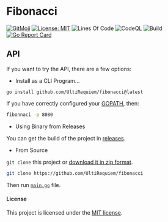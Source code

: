 # Fibonacci

[![GitMoji](https://img.shields.io/badge/Gitmoji-%F0%9F%8E%A8%20-FFDD67.svg)](https://gitmoji.dev)
[![License: MIT](https://img.shields.io/badge/License-MIT-blue.svg)](https://opensource.org/licenses/MIT)
![Lines Of Code](https://img.shields.io/tokei/lines/github.com/UltiRequiem/fibonnaci?color=blue&label=Total%20Lines)
![CodeQL](https://github.com/UltiRequiem/fibonnaci/workflows/CodeQL/badge.svg)
![Build](https://github.com/UltiRequiem/fibonnaci/workflows/Build/badge.svg)
[![Go Report Card](https://goreportcard.com/badge/github.com/UltiRequiem/fibonnaci)](https://goreportcard.com/report/github.com/UltiRequiem/fibonnaci)

## API

If you want to try the API, there are a few options:

- Install as a CLI Program...

```
go install github.com/UltiRequiem/fibonacci@latest
```

If you have correctly configured your [GOPATH](https://golang.org/doc/gopath_code#GOPATH), then:

```bash
fibonnaci -p 8080
```

- Using Binary from Releases

You can get the build of the project in [releases](https://github.com/UltiRequiem/fibonacci/releases/latest).

- From Source

`git clone` this project or [download it in zip format](https://github.com/UltiRequiem/fibonacci/archive/refs/heads/main.zip).

```bash
git clone https://github.com/UltiRequiem/fibonacci
```

Then run [`main.go`](./main.go) file.

#### License

This project is licensed under the [MIT license](./LICENSE.md).
